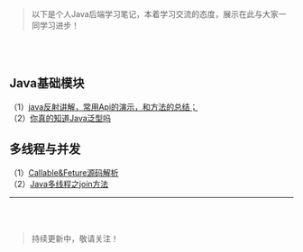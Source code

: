 
> 以下是个人Java后端学习笔记，本着学习交流的态度，展示在此与大家一同学习进步！

</br></br>

## Java基础模块
（1）[java反射讲解，常用Api的演示，和方法的总结；](https://github.com/GaoLeiplus/javaDancer/blob/master/java基础/java反射讲解.md)  
（2）[你真的知道Java泛型吗](https://github.com/GaoLeiplus/javaDancer/blob/master/java基础/你真的知道Java泛型吗.md)  



## 多线程与并发
（1）[Callable&Feture源码解析](https://github.com/GaoLeiplus/javaDancer/blob/master/多线程与并发/Future源码解析.md)  
（2）[Java多线程之join方法](https://github.com/GaoLeiplus/javaDancer/blob/master/多线程与并发/Java多线程之join方法.md)






- - -

</br></br>
> 持续更新中，敬请关注！
